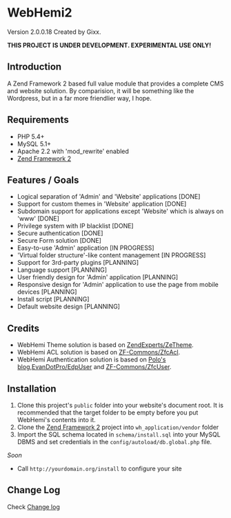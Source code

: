 WebHemi2
========

Version 2.0.0.18 Created by Gixx.

**THIS PROJECT IS UNDER DEVELOPMENT. EXPERIMENTAL USE ONLY!**

Introduction
------------

A Zend Framework 2 based full value module that provides a complete CMS and website solution. By comparision, it will be something like the Wordpress, but in a far more friendlier way, I hope.

Requirements
------------

- PHP 5.4+
- MySQL 5.1+
- Apache 2.2 with 'mod_rewrite' enabled
- [Zend Framework 2](https://github.com/zendframework/zf2)

Features / Goals
----------------

- Logical separation of 'Admin' and 'Website' applications [DONE]
- Support for custom themes in 'Website' application [DONE]
- Subdomain support for applications except 'Website' which is always on 'www' [DONE]
- Privilege system with IP blacklist [DONE]
- Secure authentication [DONE]
- Secure Form solution [DONE]
- Easy-to-use 'Admin' application [IN PROGRESS]
- 'Virtual folder structure'-like content management [IN PROGRESS]
- Support for 3rd-party plugins [PLANNING]
- Language support [PLANNING]
- User friendly design for 'Admin' application [PLANNING]
- Responsive design for 'Admin' application to use the page from mobile devices [PLANNING]
- Install script [PLANNING]
- Default website design [PLANNING]

Credits
-------

- WebHemi Theme solution is based on [ZendExperts/ZeTheme](https://github.com/ZendExperts/ZeTheme).
- WebHemi ACL solution is based on [ZF-Commons/ZfcAcl](https://github.com/ZF-Commons/ZfcAcl).
- WebHemi Authentication solution is based on [Polo's blog](http://p0l0.binware.org/index.php/2012/02/18/zend-framework-2-authentication-acl-using-eventmanager/),[EvanDotPro/EdpUser](https://github.com/EvanDotPro/EdpUser) and [ZF-Commons/ZfcUser](https://github.com/ZF-Commons/ZfcUser).

Installation
------------

1. Clone this project's `public` folder into your website's document root. It is recommended that the target folder to be empty before you put WebHemi's contents into it.
2. Clone the [Zend Framework 2](https://github.com/zendframework/zf2) project into `wh_application/vendor` folder
3. Import the SQL schema located in `schema/install.sql` into your MySQL DBMS and set credentials in the `config/autoload/db.global.php` file.


_Soon_

- Call `http://yourdomain.org/install` to configure your site


Change Log
----------

Check [Change log](CHANGELOG.md)
